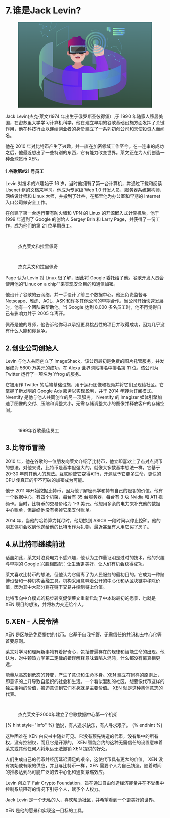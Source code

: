 # 7.谁是Jack Levin?

<figure><img src="../../../.gitbook/assets/image (8).png" alt=""><figcaption></figcaption></figure>

Jack Levin(杰克·莱文)1974 年出生于俄罗斯圣彼得堡）,于 1990 年随家人移居美国，在密苏里大学学习计算机科学。他在建立早期的谷歌基础设施方面发挥了关键作用，他在科技行业以连续创业者的身份建立了一系列初创公司和天使投资人而闻名。

他在 2010 年对比特币产生了兴趣，并一直在加密领域工作至今。在一连串的成功之后，他最近想出了一些特别的东西，它有能力改变世界。莱文正在为人们创造一种全球货币 XEN。

#### 1.谷歌第#21 号员工 <a href="#id-1.-gu-ge-di-21-hao-yuan-gong" id="id-1.-gu-ge-di-21-hao-yuan-gong"></a>

Levin 对技术的兴趣始于 16 岁，当时他拥有了第一台计算机，并通过下载和阅读 Usenet 组的文档来学习。他成为专家级 Web 1.0 开发人员、服务器系统架构师、网络设计师和 Linux 大师，并搬到了硅谷，在那里他为办公室和早期的 Internet 入口公司做安全工作。

在创建了第一台运行带有防火墙和 VPN 的 Linux 的开源嵌入式计算机后，他于 1999 年遇到了 Google 的创始人 Sergey Brin 和 Larry Page，并获得了一份工作，成为他们的第 21 位早期员工。

<figure><img src="https://btcdayu.gitbook.io/~gitbook/image?url=https:%2F%2F1896207398-files.gitbook.io%2F%7E%2Ffiles%2Fv0%2Fb%2Fgitbook-x-prod.appspot.com%2Fo%2Fspaces%252FkndOd8yXPMu5IiCOU8TW%252Fuploads%252FJy67d75jEhKx6267Jfn0%252Fimage.png%3Falt=media%26token=0489fb78-bcc7-496a-b672-cafb4a9e7fab&#x26;width=768&#x26;dpr=4&#x26;quality=100&#x26;sign=62f98525bff9344ef7a321f0deadbd4dfbb0b843f53e48564230b0a6ccb63aef" alt=""><figcaption><p>杰克莱文和拉里佩奇</p></figcaption></figure>

<figure><img src="../../../.gitbook/assets/image (6).avif" alt=""><figcaption><p>杰克莱文和拉里佩奇</p></figcaption></figure>

Page 认为 Levin 对 Linux 很了解，因此将 Google 委托给了他。谷歌开发人员会使用他的“Linux on a chip””来实现安全目的和通信加密。

他设计了谷歌的云网络，并一手设计了前三个数据中心。他还负责监督与 Netscape、雅虎、AOL、ASK 和许多其他公司的早期合作。当公司开始快速发展时，他有一个团队来帮助他。当 Google 达到 8,000 多名员工时，他不再觉得自己有影响力并于 2005 年离开。

佩奇是他的导师，他告诉他你可以承担更具挑战性的项目并取得成功，因为几乎没有什么人能和你竞争。

## 2.创业公司创始人 <a href="#id-2.-chuang-ye-gong-si-chuang-shi-ren" id="id-2.-chuang-ye-gong-si-chuang-shi-ren"></a>

Levin 与他人共同创立了 ImageShack，该公司最初是免费的图片托管服务，并发展成为 5600 万美元的成功，在 Alexa 世界网站排名中排名第 11 位。该公司为 Twitter 运行了一项名为 Yfrog 的服务。

它被用作 Twitter 的后端基础设施，用于运行图像和视频并将它们呈现给社区。它掌握了新发明的 Google Ads 服务以实现盈利，并于 2014 年转为订阅模式。Nventify 是他与他人共同创立的另一项服务。 Nventify 的 Imagizer 媒体引擎加速了图像的交付、压缩和调整大小，无需存储调整大小的图像并释放客户的存储空间。

<figure><img src="https://btcdayu.gitbook.io/~gitbook/image?url=https:%2F%2F1896207398-files.gitbook.io%2F%7E%2Ffiles%2Fv0%2Fb%2Fgitbook-x-prod.appspot.com%2Fo%2Fspaces%252FkndOd8yXPMu5IiCOU8TW%252Fuploads%252FCQz3ycAfIGSI2cF8ToNq%252Fimage.png%3Falt=media%26token=bb9a8f92-a348-44ed-98e1-9f70bb035bce&#x26;width=768&#x26;dpr=4&#x26;quality=100&#x26;sign=f474bb046c185c500af932632cb001df0094af8bcf3370b87c269ed0b25af7a0" alt=""><figcaption><p>1999年谷歌最佳员工</p></figcaption></figure>

## 3.比特币冒险 <a href="#id-3.-bi-te-bi-mao-xian" id="id-3.-bi-te-bi-mao-xian"></a>

2010 年，他在谷歌的一位朋友向莱文介绍了比特币，他立即喜欢上了点对点货币的想法。对他来说，比特币是基本但强大的，就像大多数基本想法一样。它基于 20-30 年前其他人的想法。互联网使它变得可行，开源赋予它更多生命，更快的 CPU 使真正的牢不可破的加密成为可能。

他于 2011 年开始挖掘比特币，因为他了解密码学和持有自己的密钥的价值。他有一个数据中心，有四个机架，每台有 35 台服务器，每台有 3 块 Nvidia 和 ATI 视频卡。当时，比特币的交易价格为 1-3 美元。他想用多余的电力来补充他的数据中心账单，但最终他没有卖掉它来支付账单。

2014 年，当他的哈希算力耗尽时，他切换到 ASICS 一段时间以停止挖矿。他的朋友偶尔会收到他送给他的比特币作为礼物，最近甚至有人用它买了房子。

## 4.从比特币继续前进 <a href="#id-4.-cong-bi-te-bi-ji-xu-qian-jin" id="id-4.-cong-bi-te-bi-ji-xu-qian-jin"></a>

话虽如此，莱文对浪费电力不感兴趣，他认为工作量证明是过时的技术。他的兴趣与早期的 Google 兴趣相匹配：让生活更美好，让人们有机会获得成功。

莱文喜欢比特币的想法，但他认为它偏离了为人民服务的最初目的。它成为一种赌博设备和一种机构金融工具。机构采用意味着公开的中心化和从区块链中移除价值，因为其中大部分将在链下交易并控制链上价值。

比特币向中介模式的稳步转变促使莱文重新启动了中本聪最初的愿景，也就是XEN 项目的想法，并将权力交还给个人。

## 5.XEN - 人民令牌 <a href="#id-5.xen-ren-min-ling-pai" id="id-5.xen-ren-min-ling-pai"></a>

XEN 是区块链免费提供的代币。它基于自我托管、无需信任的共识和去中心化等首要原则。

莱文对学习和理解新事物有着好奇心，包括普遍存在的规律和智能生命的出现。他认为，对牛顿热力学第二定律的错误解释意味着陷入混沌，什么都没有离真相更远。

能量从高态到低态的转变，产生了意识和生命本身。XEN 建立在同样的原则上，即意识的上升导致自组织的社会和生活。一个看似混乱的社区，想要像代币这样的独立事物的价值，被迫意识到它们本身就是主要价值。 XEN 就是这种集体意志的代表。

<figure><img src="https://btcdayu.gitbook.io/~gitbook/image?url=https:%2F%2F1896207398-files.gitbook.io%2F%7E%2Ffiles%2Fv0%2Fb%2Fgitbook-x-prod.appspot.com%2Fo%2Fspaces%252FkndOd8yXPMu5IiCOU8TW%252Fuploads%252FcsPXZekNxyPR3qU5kxOQ%252Fimage.png%3Falt=media%26token=a274bd80-d134-4811-a5c8-a90f6b1b537b&#x26;width=768&#x26;dpr=4&#x26;quality=100&#x26;sign=9509fa6b08307999ccfdea95569114f05116b6caa9a9b74abb90fa91cc01bea1" alt=""><figcaption><p>杰克莱文于2000年建立了谷歌数据中心第一个机架</p></figcaption></figure>

{% hint style="info" %}
他说，有人追求快乐，有人寻求艰辛。
{% endhint %}

这种困难在 XEN 白皮书中随处可见。它没有预先铸造的代币，没有集中的所有权，没有控制权，而且它是开源的。 XEN 智能合约的这种无需信任的设置意味着莱文或其他任何人将永远无法撤销 XEN 提供的好处。

人们生成自己的代币并经历延迟满足的艰辛，这使代币具有更大的价值。 XEN 没有初始或有限的供应，并且与比特币一样，XEN 需要个人为自己铸造，随着时间的推移达到尽可能广泛的去中心化和通货紧缩效应。

Levin 创立了 Fair Crypto Foundation，旨在通过自由创造经济能量并在不受集中控制系统阻碍的情况下引导个人，赋予个人权力。

Jack Levin 是一个无私的人，喜欢帮助社区，并希望看到一个更美好的世界。

XEN 是他的愿景和实现这一目标的工具。
